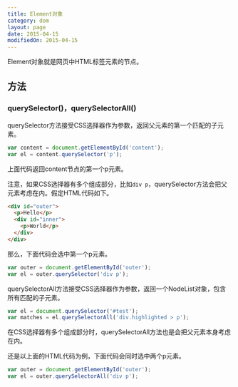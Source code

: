 ```yaml
---
title: Element对象
category: dom
layout: page
date: 2015-04-15
modifiedOn: 2015-04-15
---
```


Element对象就是网页中HTML标签元素的节点。

## 方法

### querySelector()，querySelectorAll()

querySelector方法接受CSS选择器作为参数，返回父元素的第一个匹配的子元素。

```javascript
var content = document.getElementById('content');
var el = content.querySelector('p');
```

上面代码返回content节点的第一个p元素。

注意，如果CSS选择器有多个组成部分，比如`div p`，querySelector方法会把父元素考虑在内。假定HTML代码如下。

```html
<div id="outer">
  <p>Hello</p>
  <div id="inner">
    <p>World</p>
  </div>
</div>
```

那么，下面代码会选中第一个p元素。

```javascript
var outer = document.getElementById('outer');
var el = outer.querySelector('div p');
```

querySelectorAll方法接受CSS选择器作为参数，返回一个NodeList对象，包含所有匹配的子元素。

```javascript
var el = document.querySelector('#test');
var matches = el.querySelectorAll('div.highlighted > p');
```

在CSS选择器有多个组成部分时，querySelectorAll方法也是会把父元素本身考虑在内。

还是以上面的HTML代码为例，下面代码会同时选中两个p元素。

```javascript
var outer = document.getElementById('outer');
var el = outer.querySelectorAll('div p');
```
